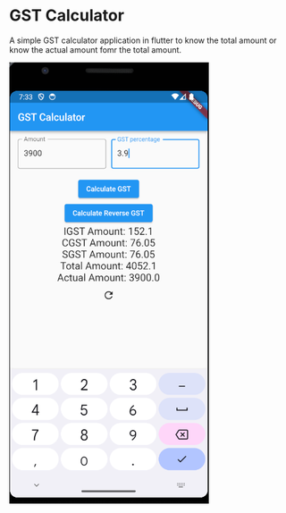 # GST Calculator
 A simple GST calculator application in flutter to know the total amount or know the actual amount fomr the total amount.

![alt text](https://github.com/KevalB/GST-Calculator/blob/main/39_GST.png?raw=true)

